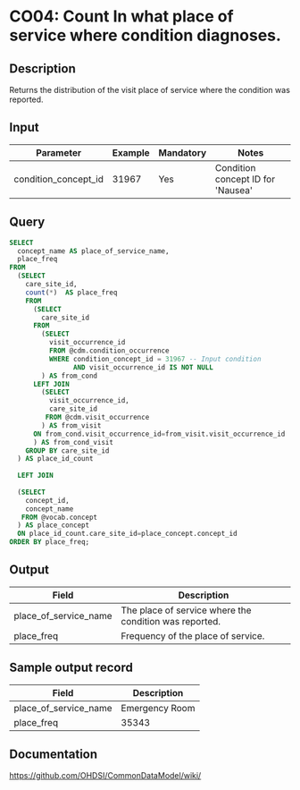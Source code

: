 <!---
Group:condition occurrence
Name:CO04 Count In what place of service where condition diagnoses.
Author:Patrick Ryan
CDM Version: 5.0
-->

# CO04: Count In what place of service where condition diagnoses.

## Description
Returns the distribution of the visit place of service where the condition was reported.

## Input
|  Parameter |  Example |  Mandatory |  Notes |
| --- | --- | --- | --- |
| condition_concept_id | 31967 | Yes | Condition concept ID for 'Nausea' |

## Query
```sql
SELECT 
  concept_name AS place_of_service_name, 
  place_freq
FROM 
  (SELECT 
    care_site_id, 
    count(*)  AS place_freq
    FROM 
      (SELECT
        care_site_id
      FROM 
        (SELECT 
          visit_occurrence_id
          FROM @cdm.condition_occurrence
          WHERE condition_concept_id = 31967 -- Input condition
                AND visit_occurrence_id IS NOT NULL
        ) AS from_cond
      LEFT JOIN 
        (SELECT
          visit_occurrence_id, 
          care_site_id
         FROM @cdm.visit_occurrence
        ) AS from_visit 
      ON from_cond.visit_occurrence_id=from_visit.visit_occurrence_id 
      ) AS from_cond_visit
    GROUP BY care_site_id
  ) AS place_id_count
  
  LEFT JOIN 
  
  (SELECT 
    concept_id, 
    concept_name
   FROM @vocab.concept
  ) AS place_concept 
  ON place_id_count.care_site_id=place_concept.concept_id
ORDER BY place_freq;
```

## Output

|  Field |  Description |
| --- | --- |
| place_of_service_name | The place of service where the condition was reported. |
| place_freq | Frequency of the place of service. |

## Sample output record

|  Field |  Description |
| --- | --- |
| place_of_service_name | Emergency Room |
| place_freq | 35343 |


## Documentation
https://github.com/OHDSI/CommonDataModel/wiki/
